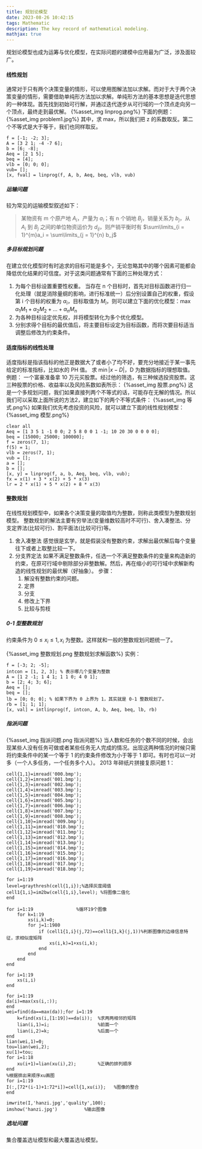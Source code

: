 ```yaml
---
title: 规划论模型
date: 2023-08-26 10:42:15
tags: Mathematic
description: The key record of mathematical modeling. 
mathjax: true
---
```

规划论模型也成为运筹与优化模型，在实际问题的建模中应用最为广泛，涉及面较广。

#### 线性规划
通常对于只有两个决策变量的情形，可以使用图解法加以求解。而对于大于两个决策变量的情形，需要借助单纯形方法加以求解。单纯形方法的基本思想是迭代思想的一种体现。首先找到初始可行解，并通过迭代逐步从可行域的一个顶点走向另一个顶点，最终走到最优解。
{%asset_img linprog.png%}
下面的例题：
{%asset_img problem1.jpg%}
其中，求 max，所以我们把 z 的系数取反。第二个不等式是大于等于，我们也同样取反。
```
f = [-1; -2; 3];
A = [3 2 1; -4 -7 6];
b = [6; -8];
Aeq = [2 1 5];
beq = [4];
vlb = [0; 0; 0];
vub= [];
[x, fval] = linprog(f, A, b, Aeq, beq, vlb, vub)
```
##### 运输问题
较为常见的运输模型叙述如下：
> 某物资有 m 个原产地 $A_i$，产量为 $a_i$；有 n 个销地 $B_j$，销量关系为 $b_j$，从 $A_i$ 到 $B_j$ 之间的单位物资运价为 $d_{ij}$，则产销平衡时有 $\sum\limits_{i = 1}^{m}a_i = \sum\limits_{j = 1}^{n} b_j$


##### 多目标规划问题
在建立优化模型时有时追求的目标可能是多个，无论忽略其中的哪个因素可能都会降低优化结果的可信度。对于这类问题通常有下面的三种处理方式：
1. 为每个目标设置重要性权重。
    当存在 n 个目标时，首先对目标函数进行归一化处理（就是消除量纲的影响，进行标准统一）后分别设置自己的权重，假设第 i 个目标的权重为 $\alpha_i$，目标取值为 $M_i$，则可以建立下面的优化模型：$\max \alpha_1M_1 + \alpha_2M_2 + ... + \alpha_nM_n$
2. 为各种目标设定优先权，并将模型转化为多个优化模型。
3. 分别求得个目标的最优值后，将主要目标设定为目标函数，而将次要目标适当调整后修改为约束条件。

#### 适度指标的线性处理
适度指标是指该指标的他正是数据大了或者小了均不好，要充分地接近于某一事先给定的标准指标，比如水的 PH 值。
求 $\min |x - D|$，D 为数据指标的理想取值。
例题：
一个富豪准备拿 10 万元买股票。经过他的筛选，有三种候选投资股票。这三种股票的价格、收益率以及风险系数如表所示：
{%asset_img 股票.png%}
这是一个多规划问题，我们如果直接列两个不等式的话，可能存在无解的情况。所以我们可以采取上面所说的方法2，建立如下的两个不等式条件：
{%asset_img 等式.png%}
如果我们优先考虑投资的风险，就可以建立下面的线性规划模型：
{%asset_img 模型.png%}
```
clear all
Aeq = [1 3 5 1 -1 0 0; 2 5 8 0 0 1 -1; 10 20 30 0 0 0 0];
beq = [15000; 25000; 100000];
f = zeros(7, 1);
f(5) = 1;
vlb = zeros(7, 1);
vub = [];
a = [];
b = [];
[x, y] = linprog(f, a, b, Aeq, beq, vlb, vub);
fx = x(1) + 3 * x(2) + 5 * x(3)
lr = 2 * x(1) + 5 * x(2) + 8 * x(3)
```

#### 整数规划
在线性规划模型中，如果各个决策变量的取值均为整数，则称此类模型为整数规划模型。
整数规划的解法主要有穷举法(变量维数较高时不可行)、舍入凑整法、分支定界法(比较可行)、割平面法(比较可行)等。
1. 舍入凑整法
    感觉很是玄学，就是假装没有整数约束，求解出最优解后每个变量往下或者上取整比较一下。
2. 分支界定法
    如果不满足整数条件，任选一个不满足整数条件的变量来构造新的约束，在原可行域中剔除部分非整数解。然后，再在缩小的可行域中求解新构造的线性规划的最优解（好抽象）。
    步骤：
    1. 解没有整数约束的问题。
    2. 定界
    3. 分支
    4. 修改上下界
    5. 比较与剪枝

##### 0-1 型整数规划
约束条件为 $0 \leq x_i \leq 1,x_i$ 为整数。这样就和一般的整数规划问题统一了。 

{%asset_img 整数规划.png 整数规划求解函数%}
实例：
```
f = [-3; 2; -5];
intcon = [1, 2, 3]; % 表示哪几个变量为整数
A = [1 2 -1; 1 4 1; 1 1 0; 4 0 1];
b = [2; 4; 3; 6];
Aeq = [];
beq = [];
lb = [0; 0; 0]; % 如果下界为 0 上界为 1，其实就是 0-1 整数规划了。
rb = [1; 1; 1];
[x, val] = intlinprog(f, intcon, A, b, Aeq, beq, lb, rb)
```

##### 指派问题
{%asset_img 指派问题.png 指派问题%}
当人数和任务的个数不同的时候，会出现某些人没有任务可做或者某些任务无人完成的情况。出现这两种情况的时候只需将约束条件中的某一个等于 1 的约束条件修改为小于等于 1 即可。有时也可以一对多（一个人多任务，一个任务多个人）。
2013 年碎纸片拼接复原问题 1：
```
cell{1,1}=imread('000.bmp');
cell{1,2}=imread('001.bmp');
cell{1,3}=imread('002.bmp');
cell{1,4}=imread('003.bmp');
cell{1,5}=imread('004.bmp');
cell{1,6}=imread('005.bmp');
cell{1,7}=imread('006.bmp');
cell{1,8}=imread('007.bmp');
cell{1,9}=imread('008.bmp');
cell{1,10}=imread('009.bmp');
cell{1,11}=imread('010.bmp');
cell{1,12}=imread('011.bmp');
cell{1,13}=imread('012.bmp');
cell{1,14}=imread('013.bmp');
cell{1,15}=imread('014.bmp');
cell{1,16}=imread('015.bmp');
cell{1,17}=imread('016.bmp');
cell{1,18}=imread('017.bmp');
cell{1,19}=imread('018.bmp');

for i=1:19
level=graythresh(cell{1,i});%选择灰度阈值
cell1{1,i}=im2bw(cell{1,i},level); %将图像二值化
end

for i=1:19                %循环19个图像
    for k=1:19
        xs(i,k)=0;
        for j=1:1980
            if (cell1{1,i}(j,72)==cell1{1,k}(j,1))%判断图像的边缘信息特征，求相似度矩阵
                xs(i,k)=1+xs(i,k);
            end
        end
    end
end

for i=1:19
    xs(i,i)
end

for i=1:19 
da(i)=max(xs(i,:));
end
wei=find(da==max(da));for i=1:19
    k=find(xs(i,[1:19])==da(i));  %求两两相邻的矩阵
    lian(i,1)=i;                  %前面一个
    lian(i,2)=k;                  %后面一个
end
lian(wei,1)=0;
tou=lian(wei,2);
xu(1)=tou;
for i=1:18
    xu(i+1)=lian(xu(i),2);        %正确的排列顺序
end
%根据排出来顺序xu画图
for i=1:19
I(:,[72*(i-1)+1:72*i])=cell{1,xu(i)};   %图像的整合
end

imwrite(I,'hanzi.jpg','quality',100);
imshow('hanzi.jpg')          %输出图像

```

##### 选址问题
集合覆盖选址模型和最大覆盖选址模型。
